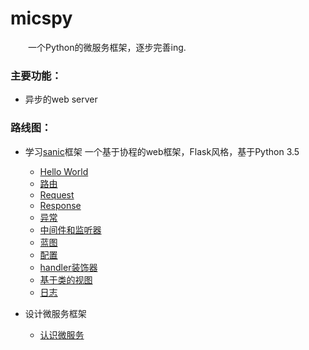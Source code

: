 # micspy
&emsp;&emsp;一个Python的微服务框架，逐步完善ing.

### 主要功能：
- 异步的web server
<!-- ~~注册中心~~
 ~~调用统计~~
- ~~配置中心~~
- ~~监控警告~~
- ~~部署~~ -->

### 路线图：
- 学习[sanic][1]框架 一个基于协程的web框架，Flask风格，基于Python 3.5
   - [Hello World](./docs/sanic/getted_started.md)
   - [路由](./docs/sanic/routing.md)
   - [Request](./docs/sanic/request_data.md)
   - [Response](./docs/sanic/response.md)
   - [异常](./docs/sanic/exceptions.md)
   - [中间件和监听器](./docs/sanic/middleware.md)
   - [蓝图](./docs/sanic/blurprints.md)
   - [配置](./docs/sanic/config.md)
   - [handler装饰器](./docs/sanic/decorators.md)
   - [基于类的视图](./docs/sanic/class_based_views.md)
   - [日志](./docs/sanic/logging.md)

- 设计微服务框架
    - [认识微服务](./docs/design/intro.md)

[1]: https://github.com/channelcat/sanic "sanic"